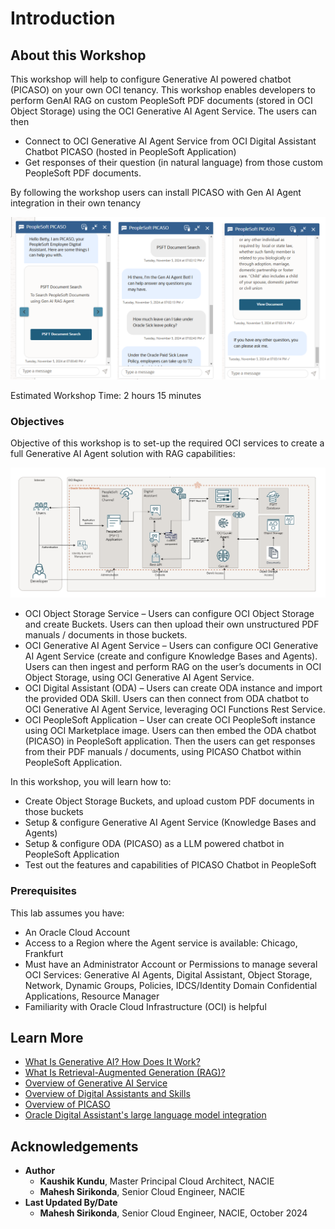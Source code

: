# Introduction

## About this Workshop

This workshop will help to configure Generative AI powered chatbot (PICASO) on your own OCI tenancy.
This workshop enables developers to perform GenAI RAG on custom PeopleSoft PDF documents (stored in OCI Object Storage) using the OCI Generative AI Agent Service.
The users can then

- Connect to OCI Generative AI Agent Service from OCI Digital Assistant Chatbot PICASO (hosted in PeopleSoft Application)
- Get responses of their question (in natural language) from those custom PeopleSoft PDF documents.

By following the workshop users can install PICASO with Gen AI Agent integration in their own tenancy

![User View](images/picaso_with_genaiagent.png)

Estimated Workshop Time: 2 hours 15 minutes

### Objectives

Objective of this workshop is to set-up the required OCI services to create a full Generative AI Agent solution with RAG capabilities:

![Architecture Diagram](images/picaso-genai-architecture.png)

* OCI Object Storage Service – Users can configure OCI Object Storage and create Buckets.
Users can then upload their own unstructured PDF manuals / documents in those buckets.
* OCI Generative AI Agent Service – Users can configure OCI Generative AI Agent Service (create and configure Knowledge Bases and Agents).
Users can then ingest and perform RAG on the user’s documents in OCI Object Storage, using OCI Generative AI Agent Service.
* OCI Digital Assistant (ODA) – Users can create ODA instance and import the provided ODA Skill.
Users can then connect from ODA chatbot to OCI Generative AI Agent Service, leveraging OCI Functions Rest Service.
* OCI PeopleSoft Application – User can create OCI PeopleSoft instance using OCI Marketplace image.
Users can then embed the ODA chatbot (PICASO) in PeopleSoft application. Then the users can get responses from their PDF manuals / documents, using PICASO Chatbot within PeopleSoft Application.

In this workshop, you will learn how to:

* Create Object Storage Buckets, and upload custom PDF documents in those buckets
* Setup & configure Generative AI Agent Service (Knowledge Bases and Agents)
* Setup & configure ODA (PICASO) as a LLM powered chatbot in PeopleSoft Application
* Test out the features and capabilities of PICASO Chatbot in PeopleSoft

### Prerequisites

This lab assumes you have:

* An Oracle Cloud Account
* Access to a Region where the Agent service is available: Chicago, Frankfurt
* Must have an Administrator Account or Permissions to manage several OCI Services: Generative AI Agents, Digital Assistant, Object Storage, Network, Dynamic Groups, Policies, IDCS/Identity Domain Confidential Applications, Resource Manager
* Familiarity with Oracle Cloud Infrastructure (OCI) is helpful

## Learn More

* [What Is Generative AI? How Does It Work?](https://www.oracle.com/artificial-intelligence/generative-ai/what-is-generative-ai/)
* [What Is Retrieval-Augmented Generation (RAG)?](https://www.oracle.com/artificial-intelligence/generative-ai/retrieval-augmented-generation-rag/)
* [Overview of Generative AI Service](https://docs.oracle.com/en-us/iaas/Content/generative-ai/overview.htm)
*	[Overview of Digital Assistants and Skills](https://docs.oracle.com/en-us/iaas/digital-assistant/doc/overview-digital-assistants-and-skills.html)
*	[Overview of PICASO](https://docs.oracle.com/cd/E52319_01/infoportal/chatbot.html)
*	[Oracle Digital Assistant's large language model integration](https://docs.oracle.com/en/cloud/paas/digital-assistant/use-chatbot/llm-blocks-skills.html)


## Acknowledgements

* **Author**
    * **Kaushik Kundu**, Master Principal Cloud Architect, NACIE
    * **Mahesh Sirikonda**, Senior Cloud Engineer, NACIE
* **Last Updated By/Date**
    * **Mahesh Sirikonda**, Senior Cloud Engineer, NACIE, October 2024
